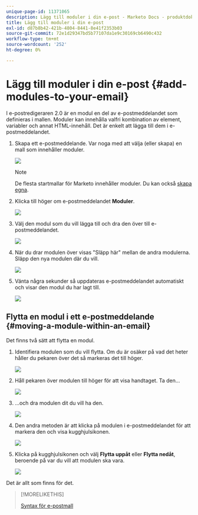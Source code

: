 ```yaml
---
unique-page-id: 11371065
description: Lägg till moduler i din e-post - Marketo Docs - produktdokumentation
title: Lägg till moduler i din e-post
exl-id: d87b8b42-421b-4804-8441-8e41f2353b03
source-git-commit: 72e1d29347bd5b77107da1e9c30169cb6490c432
workflow-type: tm+mt
source-wordcount: '252'
ht-degree: 0%

---
```


# Lägg till moduler i din e-post {#add-modules-to-your-email}

I e-postredigeraren 2.0 är en modul en del av e-postmeddelandet som definieras i mallen. Moduler kan innehålla valfri kombination av element, variabler och annat HTML-innehåll. Det är enkelt att lägga till dem i e-postmeddelandet.

1. Skapa ett e-postmeddelande. Var noga med att välja (eller skapa) en mall som innehåller moduler.

   ![](assets/one-1.png)

   >[!NOTE]
   >
   >De flesta startmallar för Marketo innehåller moduler. Du kan också [skapa egna](/help/marketo/product-docs/email-marketing/general/email-editor-2/email-template-syntax.md#modules).

1. Klicka till höger om e-postmeddelandet **Moduler**.

   ![](assets/two-3.png)

1. Välj den modul som du vill lägga till och dra den över till e-postmeddelandet.

   ![](assets/three-3.png)

1. När du drar modulen över visas &quot;Släpp här&quot; mellan de andra modulerna. Släpp den nya modulen där du vill.

   ![](assets/four-2.png)

1. Vänta några sekunder så uppdateras e-postmeddelandet automatiskt och visar den modul du har lagt till.

   ![](assets/five-3.png)

## Flytta en modul i ett e-postmeddelande {#moving-a-module-within-an-email}

Det finns två sätt att flytta en modul.

1. Identifiera modulen som du vill flytta. Om du är osäker på vad det heter håller du pekaren över det så markeras det till höger.

   ![](assets/six-2.png)

1. Håll pekaren över modulen till höger för att visa handtaget. Ta den...

   ![](assets/seven-2.png)

1. ...och dra modulen dit du vill ha den.

   ![](assets/eight-2.png)

1. Den andra metoden är att klicka på modulen i e-postmeddelandet för att markera den och visa kugghjulsikonen.

   ![](assets/nine-2.png)

1. Klicka på kugghjulsikonen och välj **Flytta uppåt** eller **Flytta nedåt**, beroende på var du vill att modulen ska vara.

   ![](assets/ten-2.png)

Det är allt som finns för det.

>[!MORELIKETHIS]
>
>[Syntax för e-postmall](/help/marketo/product-docs/email-marketing/general/email-editor-2/email-template-syntax.md)
